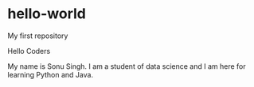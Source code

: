 # hello-world
My first repository

Hello Coders

My name is Sonu Singh. I am a student of data science and I am here for learning Python and Java.
